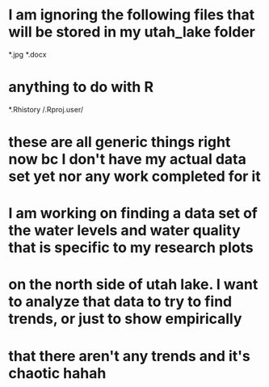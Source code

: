 
# I am ignoring the following files that will be stored in my utah_lake folder
*.jpg
*.docx

# anything to do with R
*.Rhistory
/.Rproj.user/

# these are all generic things right now bc I don't have my actual data set yet nor any work completed for it
# I am working on finding a data set of the water levels and water quality that is specific to my research plots
# on the north side of utah lake. I want to analyze that data to try to find trends, or just to show empirically
# that there aren't any trends and it's chaotic hahah 